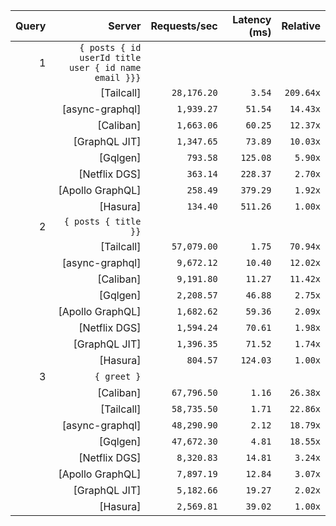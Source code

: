 <!-- PERFORMANCE_RESULTS_START -->

| Query | Server | Requests/sec | Latency (ms) | Relative |
|-------:|--------:|--------------:|--------------:|---------:|
| 1 | `{ posts { id userId title user { id name email }}}` |
|| [Tailcall] | `28,176.20` | `3.54` | `209.64x` |
|| [async-graphql] | `1,939.27` | `51.54` | `14.43x` |
|| [Caliban] | `1,663.06` | `60.25` | `12.37x` |
|| [GraphQL JIT] | `1,347.65` | `73.89` | `10.03x` |
|| [Gqlgen] | `793.58` | `125.08` | `5.90x` |
|| [Netflix DGS] | `363.14` | `228.37` | `2.70x` |
|| [Apollo GraphQL] | `258.49` | `379.29` | `1.92x` |
|| [Hasura] | `134.40` | `511.26` | `1.00x` |
| 2 | `{ posts { title }}` |
|| [Tailcall] | `57,079.00` | `1.75` | `70.94x` |
|| [async-graphql] | `9,672.12` | `10.40` | `12.02x` |
|| [Caliban] | `9,191.80` | `11.27` | `11.42x` |
|| [Gqlgen] | `2,208.57` | `46.88` | `2.75x` |
|| [Apollo GraphQL] | `1,682.62` | `59.36` | `2.09x` |
|| [Netflix DGS] | `1,594.24` | `70.61` | `1.98x` |
|| [GraphQL JIT] | `1,396.35` | `71.52` | `1.74x` |
|| [Hasura] | `804.57` | `124.03` | `1.00x` |
| 3 | `{ greet }` |
|| [Caliban] | `67,796.50` | `1.16` | `26.38x` |
|| [Tailcall] | `58,735.50` | `1.71` | `22.86x` |
|| [async-graphql] | `48,290.90` | `2.12` | `18.79x` |
|| [Gqlgen] | `47,672.30` | `4.81` | `18.55x` |
|| [Netflix DGS] | `8,320.83` | `14.81` | `3.24x` |
|| [Apollo GraphQL] | `7,897.19` | `12.84` | `3.07x` |
|| [GraphQL JIT] | `5,182.66` | `19.27` | `2.02x` |
|| [Hasura] | `2,569.81` | `39.02` | `1.00x` |

<!-- PERFORMANCE_RESULTS_END -->
